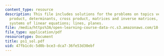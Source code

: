```yaml
---
content_type: resource
description: This file includes solutions for the problems on topics vectors and dot
  product, determinants, cross product, matrices and inverse matrices, and solving
  systems of linear equations; lines, planes.
file: /media/https%3A/open-learning-course-data-rc.s3.amazonaws.com/18-02-multivariable-calculus-spring-2006/47fb1cdc5d0bbce3dca736fe53d30ebf_ps1_sol.pdf
file_type: application/pdf
resourcetype: Document
title: ps1_sol.pdf
uid: 47fb1cdc-5d0b-bce3-dca7-36fe53d30ebf
---
```


